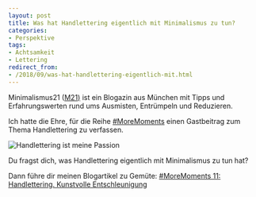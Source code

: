 ```yaml
---
layout: post
title: Was hat Handlettering eigentlich mit Minimalismus zu tun?
categories:
- Perspektive
tags:
- Achtsamkeit
- Lettering
redirect_from:
- /2018/09/was-hat-handlettering-eigentlich-mit.html
---
```


Minimalismus21 ([M21)](https://minimalismus21.de/) ist ein
Blogazin aus München mit Tipps und Erfahrungswerten rund ums Ausmisten,
Entrümpeln und Reduzieren.

Ich hatte die Ehre, für die Reihe
[#MoreMoments](https://minimalismus21.de/2016/10/28/moremoments-was-wirklich-wertvoll-ist/)
einen Gastbeitrag zum Thema Handlettering zu verfassen.

![Handlettering ist meine Passion]({{site.baseurl}}/assets/img/posts/handlettering.jpg)

Du fragst dich, was Handlettering eigentlich mit Minimalismus zu tun
hat?

Dann führe dir meinen Blogartikel zu Gemüte:
[#MoreMoments 11: Handlettering. Kunstvolle Entschleunigung](https://minimalismus21.de/2018/07/20/moremoments11-handlettering/)
